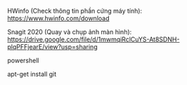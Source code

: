 HWinfo (Check thông tin phần cứng máy tính): https://www.hwinfo.com/download

Snagit 2020 (Quay và chụp ảnh màn hình): https://drive.google.com/file/d/1mwmqiRclCuYS-At8SDNH-plqPFFjearE/view?usp=sharing

powershell


apt-get install git

